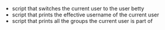 + script that switches the current user to the user betty
+ script that prints the effective username of the current user
+ script that prints all the groups the current user is part of
